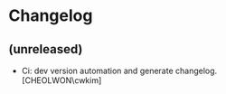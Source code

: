 Changelog
=========


(unreleased)
------------
- Ci: dev version automation and generate changelog. [CHEOLWON\cwkim]


